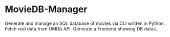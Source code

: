 # MovieDB-Manager
Generate and manage an SQL database of movies via CLI written in Python. Fetch real data from OMDb API. Generate a Frontend showing DB datas..
